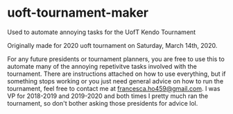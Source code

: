 # uoft-tournament-maker
Used to automate annoying tasks for the UofT Kendo Tournament

Originally made for 2020 uoft tournament on Saturday, March 14th, 2020.

For any future presidents or tournament planners, you are free to use this to automate many of the annoying repetivitve tasks involved with the tournament. There are instructions attached on how to use everything, but if something stops working or you just need general advice on how to run the tournament, feel free to contact me at francesca.ho459@gmail.com. I was VP for 2018-2019 and 2019-2020 and both times I pretty much ran the tournament, so don't bother asking those presidents for advice lol.
